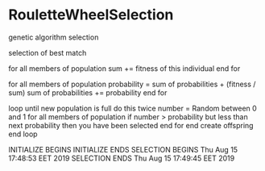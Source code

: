 # RouletteWheelSelection
genetic algorithm selection

selection of best match


for all members of population
    sum += fitness of this individual
end for

for all members of population
    probability = sum of probabilities + (fitness / sum)
    sum of probabilities += probability
end for

loop until new population is full
    do this twice
        number = Random between 0 and 1
        for all members of population
            if number > probability but less than next probability 
                then you have been selected
        end for
    end
    create offspring
end loop



INITIALIZE BEGINS
INITIALIZE ENDS
SELECTION BEGINS Thu Aug 15 17:48:53 EET 2019
SELECTION ENDS Thu Aug 15 17:49:45 EET 2019
